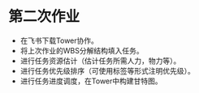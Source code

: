 # 第二次作业
* 在飞书下载Tower协作。
* 将上次作业的WBS分解结构填入任务。
* 进行任务资源估计（估计任务所需人力，物力等）。
* 进行任务优先级排序（可使用标签等形式注明优先级）。
* 进行任务进度调度，在Tower中构建甘特图。